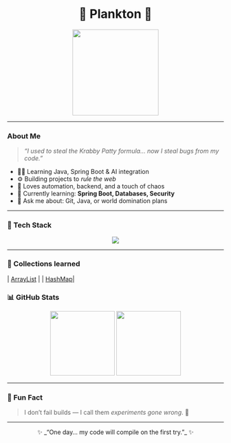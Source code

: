 <h1 align="center">👾 Plankton 👾</h1>

<p align="center">
  <img src="https://media.giphy.com/media/3o7btY4mD2fXxA2XJu/giphy.gif" width="200" />
</p>

---

### About Me
> *“I used to steal the Krabby Patty formula… now I steal bugs from my code.”*

- 🧑‍💻 Learning Java, Spring Boot & AI integration  
- ⚙️ Building projects to *rule the web*  
- 🧩 Loves automation, backend, and a touch of chaos  
- 🌱 Currently learning: **Spring Boot, Databases, Security**  
- 💬 Ask me about: Git, Java, or world domination plans  

---

### 🧰 Tech Stack

<p align="center">
  <img src="https://skillicons.dev/icons?i=java,spring,git,github,vscode" />
</p>

---

### 🧠 Collections learned

| [ArrayList](https://github.com/planktn/java/blob/main/Mini_Grocery.java) |
| [HashMap](https://github.com/planktn/java/blob/main/Grocery_Manager.java)|
    

### 📊 GitHub Stats

<p align="center">
  <img src="https://github-readme-stats.vercel.app/api?username=planktn&show_icons=true&theme=tokyonight" height="150" />
  <img src="https://github-readme-streak-stats.herokuapp.com/?user=planktn&theme=tokyonight" height="150" />
</p>

---

### 💬 Fun Fact
> I don’t fail builds — I call them *experiments gone wrong*. 🧪  

---

<p align="center">✨ _“One day… my code will compile on the first try.”_ ✨</p>
